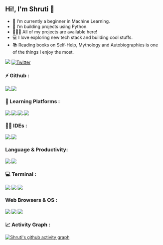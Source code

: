 ## Hi!, I'm Shruti 👋

- 🌱 I’m currently a beginner in Machine Learning.
- 🐍 I’m building projects using Python.
- 👨🏻‍💻 All of my projects are available here!
- 💻 I love exploring new tech stack and building cool stuffs.
- 📚 Reading books on Self-Help, Mythology and Autobiographies is one of the things I enjoy the most.


![](https://komarev.com/ghpvc/?username=ShruAgarwal&label=PROFILE+VISITS&color=blueviolet&style=for-the-badge)
[![Twitter](https://img.shields.io/twitter/url/https/twitter.com/Shru_explores.svg?style=social&label=Follow+me%20%40Shru_explores)](https://twitter.com/Shru_explores)
 



### ⚡ Github :
<a href="https://github.com/ShruAgarwal/github-readme-stats">
  <img align="center" src="https://github-readme-stats.vercel.app/api?username=ShruAgarwal&theme=aura&show_icons=true)" />
</a>
<a href="https://github.com/ShruAgarwal/github-readme-streak-stats">
  <img align="center" src="https://github-readme-streak-stats.herokuapp.com/?user=ShruAgarwal&theme=algolia" />
</a>


### 🏫 Learning Platforms :
<a href="https://github.com/ShruAgarwal/img-shields-io">
  <img align="center" src="https://img.shields.io/badge/freecodecamp-27273D?style=for-the-badge&logo=freecodecamp&logoColor=white" />
</a>
<a href="https://github.com/ShruAgarwal/img-shields-io">
  <img align="center" src="https://img.shields.io/badge/Udemy-EC5252?style=for-the-badge&logo=Udemy&logoColor=white" />
</a>
<a href="https://github.com/ShruAgarwal/img-shields-io">
  <img align="center" src="https://img.shields.io/badge/Khan%20Academy-14BF96?style=for-the-badge&logo=Khan%20Academy&logoColor=white" />
</a>
<a href="https://github.com/ShruAgarwal/img-shields-io">
  <img align="center" src="https://img.shields.io/badge/YouTube-FF0000?style=for-the-badge&logo=youtube&logoColor=white" />
</a>


### 👩‍💻 IDEs :
<a href="https://github.com/ShruAgarwal/img-shields-io">
  <img align="center" src="https://img.shields.io/badge/Visual_Studio_Code-0078D4?style=for-the-badge&logo=visual%20studio%20code&logoColor=white" />
</a>
<a href="https://github.com/ShruAgarwal/img-shields-io">
  <img align="center" src="https://img.shields.io/badge/Colab-F9AB00?style=for-the-badge&logo=googlecolab&color=525252" />
</a>

### Language & Productivity:
<a href="https://github.com/ShruAgarwal/img-shields-io">
  <img align="center" src="https://img.shields.io/badge/Python-FFD43B?style=for-the-badge&logo=python&logoColor=blue" />
</a>
<a href="https://github.com/ShruAgarwal/img-shields-io">
  <img align="center" src="https://img.shields.io/badge/Notion-000000?style=for-the-badge&logo=notion&logoColor=white" />
</a>


### 💻 Terminal :
<a href="https://github.com/ShruAgarwal/img-shields-io">
  <img align="center" src="https://img.shields.io/badge/powershell-5391FE?style=for-the-badge&logo=powershell&logoColor=white" />
</a>
<a href="https://github.com/ShruAgarwal/img-shields-io">
  <img align="center" src="https://img.shields.io/badge/GIT-E44C30?style=for-the-badge&logo=git&logoColor=white" />
</a>
<a href="https://github.com/ShruAgarwal/img-shields-io">
  <img align="center" src="https://img.shields.io/badge/windows%20terminal-4D4D4D?style=for-the-badge&logo=windows%20terminal&logoColor=white" />
</a>



### Web Browsers & OS : 
<a href="https://github.com/ShruAgarwal/img-shields-io">
  <img align="center" src="https://img.shields.io/badge/Brave-FF1B2D?style=for-the-badge&logo=Brave&logoColor=white" />
</a>
<a href="https://github.com/ShruAgarwal/img-shields-io">
  <img align="center" src="https://img.shields.io/badge/Google_chrome-4285F4?style=for-the-badge&logo=Google-chrome&logoColor=white" />
</a>
<a href="https://github.com/ShruAgarwal/img-shields-io">
  <img align="center" src="https://img.shields.io/badge/Windows-0078D6?style=for-the-badge&logo=windows&logoColor=white" />
</a>


### 📈 Activity Graph :
[![Shruti's github activity graph](https://activity-graph.herokuapp.com/graph?username=ShruAgarwal&theme=redical)](https://github.com/ShruAgarwal/github-readme-activity-graph)
